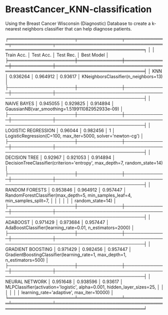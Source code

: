 # BreastCancer_KNN-classification
Using the Breast Cancer Wisconsin (Diagnostic) Database to create a k-nearest neighbors classifier that can help diagnose patients.


╒═════════════════════╤══════════════╤═════════════╤═════════════╤══════════════════════════════════════════════════════════════════════════════╕
│                     │   Train Acc. │   Test Acc. │   Test Rec. │ Best Model                                                                   │
╞═════════════════════╪══════════════╪═════════════╪═════════════╪══════════════════════════════════════════════════════════════════════════════╡
│ KNN                 │     0.936264 │    0.964912 │    0.93617  │ KNeighborsClassifier(n_neighbors=13)                                         │
├─────────────────────┼──────────────┼─────────────┼─────────────┼──────────────────────────────────────────────────────────────────────────────┤
│ NAIVE BAYES         │     0.945055 │    0.929825 │    0.914894 │ GaussianNB(var_smoothing=1.519911082952933e-09)                              │
├─────────────────────┼──────────────┼─────────────┼─────────────┼──────────────────────────────────────────────────────────────────────────────┤
│ LOGISTIC REGRESSION │     0.96044  │    0.982456 │    1        │ LogisticRegression(C=100, max_iter=5000, solver='newton-cg')                 │
├─────────────────────┼──────────────┼─────────────┼─────────────┼──────────────────────────────────────────────────────────────────────────────┤
│ DECISION TREE       │     0.92967  │    0.921053 │    0.914894 │ DecisionTreeClassifier(criterion='entropy', max_depth=7, random_state=14)    │
├─────────────────────┼──────────────┼─────────────┼─────────────┼──────────────────────────────────────────────────────────────────────────────┤
│ RANDOM FORESTS      │     0.953846 │    0.964912 │    0.957447 │ RandomForestClassifier(max_depth=5, min_samples_leaf=4, min_samples_split=7, │
│                     │              │             │             │                        random_state=14)                                      │
├─────────────────────┼──────────────┼─────────────┼─────────────┼──────────────────────────────────────────────────────────────────────────────┤
│ ADABOOST            │     0.971429 │    0.973684 │    0.957447 │ AdaBoostClassifier(learning_rate=0.01, n_estimators=2000)                    │
├─────────────────────┼──────────────┼─────────────┼─────────────┼──────────────────────────────────────────────────────────────────────────────┤
│ GRADIENT BOOSTING   │     0.971429 │    0.982456 │    0.957447 │ GradientBoostingClassifier(learning_rate=1, max_depth=1, n_estimators=500)   │
├─────────────────────┼──────────────┼─────────────┼─────────────┼──────────────────────────────────────────────────────────────────────────────┤
│ NEURAL NETWORK      │     0.951648 │    0.938596 │    0.93617  │ MLPClassifier(activation='logistic', alpha=0.001, hidden_layer_sizes=25,     │
│                     │              │             │             │               learning_rate='adaptive', max_iter=10000)                      │
╘═════════════════════╧══════════════╧═════════════╧═════════════╧══════════════════════════════════════════════════════════════════════════════╛
